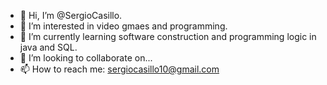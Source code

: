 - 👋 Hi, I’m @SergioCasillo.
- 👀 I’m interested in video gmaes and programming.
- 🌱 I’m currently learning software construction and programming logic in java and SQL. 
- 💞️ I’m looking to collaborate on...
- 📫 How to reach me: sergiocasillo10@gmail.com

<!---
SergioCasillo/SergioCasillo is a ✨ special ✨ repository because its `README.md` (this file) appears on your GitHub profile.
You can click the Preview link to take a look at your changes.
--->
